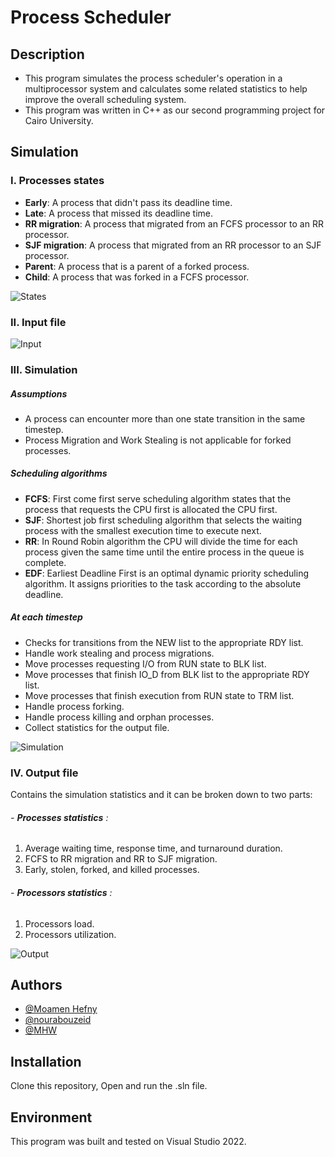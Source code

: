 # Process Scheduler

## Description
- This program simulates the process scheduler's operation in a multiprocessor system and calculates some related statistics to help improve the overall scheduling system.
- This program was written in C++ as our second programming project for Cairo University.

## Simulation
### I. Processes states
- **Early**: A process that didn't pass its deadline time.
- **Late**: A process that missed its deadline time.
- **RR migration**: A process that migrated from an FCFS processor to an RR processor.
- **SJF migration**: A process that migrated from an RR processor to an SJF processor.
- **Parent**: A process that is a parent of a forked process.
- **Child**: A process that was forked in a FCFS processor.  

![States](https://github.com/Mo2Hefny/Process_Scheduler/assets/111001850/209ced38-2c51-4f50-8582-b6346b92be05)  

### II. Input file  
![Input](https://github.com/Mo2Hefny/Process_Scheduler/assets/111001850/6e4c20c9-c888-452d-9aff-45ff03e72b88)   

### III. Simulation
#####  Assumptions
- A process can encounter more than one state transition in the same timestep.
- Process Migration and Work Stealing is not applicable for forked processes.  
##### Scheduling algorithms
- **FCFS**: First come first serve scheduling algorithm states that the process that requests the CPU first is allocated the CPU first.
- **SJF**: Shortest job first scheduling algorithm that selects the waiting process with the smallest execution time to execute next.
- **RR**: In Round Robin algorithm the CPU will divide the time for each process given the same time until the entire process in the queue is complete.
- **EDF**: Earliest Deadline First is an optimal dynamic priority scheduling algorithm. It assigns priorities to the task according to the absolute deadline.  
##### At each timestep
- Checks for transitions from the NEW list to the appropriate RDY list.
- Handle work stealing and process migrations.
- Move processes requesting I/O from RUN state to BLK list.
- Move processes that finish IO_D from BLK list to the appropriate RDY list.
- Move processes that finish execution from RUN state to TRM list.
- Handle process forking.
- Handle process killing and orphan processes.
- Collect statistics for the output file.  

![Simulation](https://github.com/Mo2Hefny/Process_Scheduler/assets/111001850/36469383-cd47-4624-9c53-5569d530c706)  

### IV. Output file
Contains the simulation statistics and it can be broken down to two parts:
###### - **Processes statistics** :
1. Average waiting time, response time, and turnaround duration.
2. FCFS to RR migration and RR to SJF migration.
3. Early, stolen, forked, and killed processes.  
###### - **Processors statistics** :
1. Processors load.
2. Processors utilization.  

![Output](https://github.com/Mo2Hefny/Process_Scheduler/assets/111001850/f3d36573-638c-40bc-95c6-8a3d36865f02)  

## Authors

- [@Moamen Hefny](https://github.com/Mo2Hefny)
- [@nourabouzeid](https://github.com/nourabouzeid)
- [@MHW](https://github.com/Monwilliam)


## Installation

Clone this repository, Open and run the .sln file.

## Environment

This program was built and tested on Visual Studio 2022.

